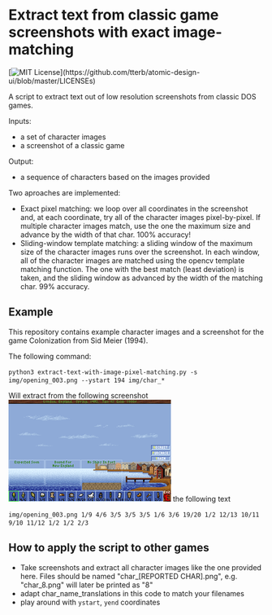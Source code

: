 # Extract text from classic game screenshots with exact image-matching

[![MIT License](https://img.shields.io/apm/l/atomic-design-ui.svg?)](https://github.com/tterb/atomic-design-ui/blob/master/LICENSEs)

A script to extract text out of low resolution screenshots from classic 
DOS games. 

Inputs: 
 - a set of character images 
 - a screenshot of a classic game

Output:
 - a sequence of characters based on the images provided
 
Two aproaches are implemented: 
 - Exact pixel matching: we loop over all coordinates in the screenshot and, at each 
   coordinate, try  all of the character images pixel-by-pixel. If multiple character 
   images match, use the one the maximum size and advance by the width of that char. 
   100% accuracy!
 - Sliding-window template matching: a sliding window of the maximum size of the 
   character images runs over the screenshot. In each window, all of the character
   images are matched using the opencv template matching function. The one with 
   the best match (least deviation) is taken, and the sliding window as advanced
   by the width of the matching char. 99% accuracy.

 
## Example


This repository contains example character images and a screenshot for the 
game Colonization from Sid Meier (1994).

The following command:

    python3 extract-text-with-image-pixel-matching.py -s img/opening_003.png --ystart 194 img/char_* 

Will extract from the following screenshot
![Screenshot](img/opening_003.png)
the following text

    img/opening_003.png 1/9 4/6 3/5 3/5 3/5 1/6 3/6 19/20 1/2 12/13 10/11 9/10 11/12 1/2 1/2 2/3

## How to apply the script to other games

 - Take screenshots and extract all character images like the one provided here. Files should be named
   "char_[REPORTED CHAR].png", e.g. "char_8.png" will later be printed as "8"
 - adapt char_name_translations in this code to match your filenames
 - play around with `ystart`, `yend` coordinates 
